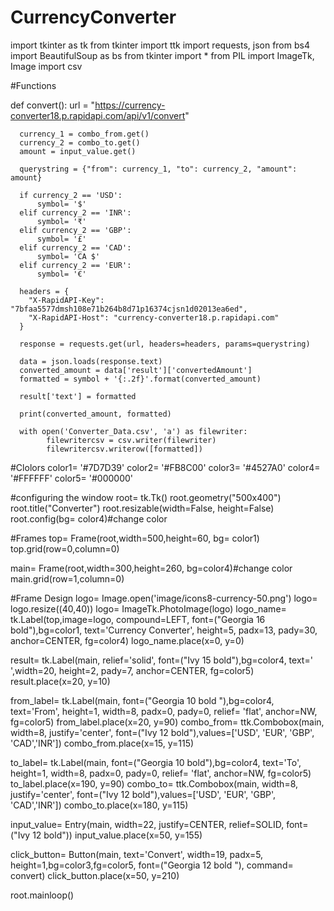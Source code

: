 # CurrencyConverter
import tkinter as tk
from tkinter import ttk
import requests, json
from bs4 import BeautifulSoup as bs
from tkinter import *
from PIL import ImageTk, Image
import csv

#Functions

def convert():
      url = "https://currency-converter18.p.rapidapi.com/api/v1/convert"

      currency_1 = combo_from.get()
      currency_2 = combo_to.get()
      amount = input_value.get()

      querystring = {"from": currency_1, "to": currency_2, "amount": amount}

      if currency_2 == 'USD':
          symbol= '$'
      elif currency_2 == 'INR':
          symbol= '₹'
      elif currency_2 == 'GBP':
          symbol= '£'
      elif currency_2 == 'CAD':
          symbol= 'CA $'
      elif currency_2 == 'EUR':
          symbol= '€'

      headers = {
        "X-RapidAPI-Key": "7bfaa5577dmsh108e71b264b8d71p16374cjsn1d02013ea6ed",
        "X-RapidAPI-Host": "currency-converter18.p.rapidapi.com"
      }

      response = requests.get(url, headers=headers, params=querystring)

      data = json.loads(response.text)
      converted_amount = data['result']['convertedAmount']
      formatted = symbol + '{:.2f}'.format(converted_amount)

      result['text'] = formatted

      print(converted_amount, formatted)

      with open('Converter_Data.csv', 'a') as filewriter:
            filewritercsv = csv.writer(filewriter)
            filewritercsv.writerow([formatted])




#Clolors
color1= '#7D7D39'
color2= '#FB8C00'
color3= '#4527A0'
color4= '#FFFFFF'
color5= '#000000'

#configuring the window
root= tk.Tk()
root.geometry("500x400")
root.title("Converter")
root.resizable(width=False, height=False)
root.config(bg= color4)#change color

#Frames
top= Frame(root,width=500,height=60, bg= color1)
top.grid(row=0,column=0)

main= Frame(root,width=300,height=260, bg=color4)#change color
main.grid(row=1,column=0)

#Frame Design
logo= Image.open('image/icons8-currency-50.png')
logo= logo.resize((40,40))
logo= ImageTk.PhotoImage(logo)
logo_name= tk.Label(top,image=logo, compound=LEFT, font=("Georgia 16 bold"),bg=color1, text='Currency Converter', height=5, padx=13, pady=30, anchor=CENTER, fg=color4)
logo_name.place(x=0, y=0)


result= tk.Label(main, relief='solid', font=("Ivy 15 bold"),bg=color4, text=' ',width=20, height=2, pady=7, anchor=CENTER, fg=color5)
result.place(x=20, y=10)

from_label= tk.Label(main, font=("Georgia 10 bold "),bg=color4, text='From', height=1, width=8, padx=0, pady=0, relief= 'flat', anchor=NW, fg=color5)
from_label.place(x=20, y=90)
combo_from= ttk.Combobox(main, width=8, justify='center', font=("Ivy 12 bold"),values=['USD', 'EUR', 'GBP', 'CAD','INR'])
combo_from.place(x=15, y=115)

to_label= tk.Label(main, font=("Georgia 10 bold"),bg=color4, text='To', height=1, width=8, padx=0, pady=0, relief= 'flat', anchor=NW, fg=color5)
to_label.place(x=190, y=90)
combo_to= ttk.Combobox(main, width=8, justify='center', font=("Ivy 12 bold"),values=['USD', 'EUR', 'GBP', 'CAD','INR'])
combo_to.place(x=180, y=115)

input_value= Entry(main, width=22, justify=CENTER, relief=SOLID, font=("Ivy 12 bold"))
input_value.place(x=50, y=155)

click_button= Button(main, text='Convert', width=19, padx=5, height=1,bg=color3,fg=color5, font=("Georgia 12 bold "), command= convert)
click_button.place(x=50, y=210)


root.mainloop()



